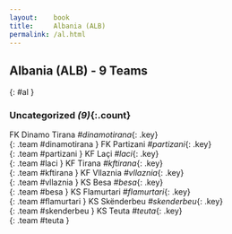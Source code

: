 ```yaml
---
layout:    book
title:     Albania (ALB)
permalink: /al.html
---
```


## Albania (ALB) - 9 Teams
{: #al }









### Uncategorized _(9)_{:.count}

FK Dinamo Tirana   _#dinamotirana_{: .key} <br>
{: .team #dinamotirana }
FK Partizani   _#partizani_{: .key} <br>
{: .team #partizani }
KF Laçi   _#laci_{: .key} <br>
{: .team #laci }
KF Tirana   _#kftirana_{: .key} <br>
{: .team #kftirana }
KF Vllaznia   _#vllaznia_{: .key} <br>
{: .team #vllaznia }
KS Besa   _#besa_{: .key} <br>
{: .team #besa }
KS Flamurtari   _#flamurtari_{: .key} <br>
{: .team #flamurtari }
KS Skënderbeu   _#skenderbeu_{: .key} <br>
{: .team #skenderbeu }
KS Teuta   _#teuta_{: .key} <br>
{: .team #teuta }


 
